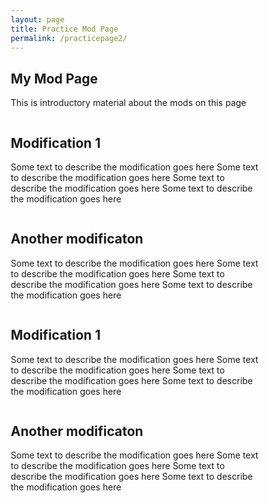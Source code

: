 ```yaml
---
layout: page
title: Practice Mod Page
permalink: /practicepage2/
---
```



<head>
<meta name="viewport" content="width=device-width, initial-scale=1">
<style>
* {
  box-sizing: border-box;
}

/* Create two equal columns that floats next to each other */
.column {
  float: left;
  width: 50%;
  padding: 10px;
  height: 300px; /* Should be removed. Only for demonstration */
}

/* Clear floats after the columns */
.row:after {
  content: "";
  display: table;
  clear: both;
}
</style>
</head>
<body>

<h2>My Mod Page</h2>
<p> This is introductory material about the mods on this page</p>

<div class="row">
  <div class="column">
    <h2>Modification 1</h2>
    <p>Some text to describe the modification goes here Some text to describe the modification goes here Some text to describe the modification goes here Some text to describe the modification goes here  </p>
  </div>
  <div class="column">
    <h2>Another modificaton</h2>
    <p>Some text to describe the modification goes here Some text to describe the modification goes here Some text to describe the modification goes here Some text to describe the modification goes here</p>
  </div>
</div>

</body>


</style>
</head>
<body>

<div class="row">
  <div class="column">
    <h2>Modification 1</h2>
    <p>Some text to describe the modification goes here Some text to describe the modification goes here Some text to describe the modification goes here Some text to describe the modification goes here  </p>
  </div>
  <div class="column">
    <h2>Another modificaton</h2>
    <p>Some text to describe the modification goes here Some text to describe the modification goes here Some text to describe the modification goes here Some text to describe the modification goes here</p>
  </div>
</div>

</body>

